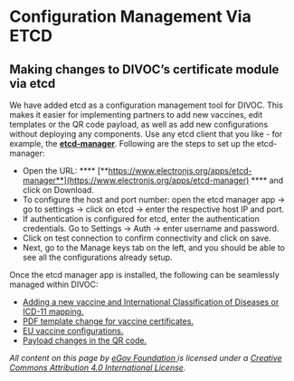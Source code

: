 # Configuration Management Via ETCD

## Making changes to DIVOC’s certificate module via etcd

We have added etcd as a configuration management tool for DIVOC. This makes it easier for implementing partners to add new vaccines, edit templates or the QR code payload, as well as add new configurations without deploying any components. Use any etcd client that you like - for example, the [**etcd-manager**](https://www.electronjs.org/apps/etcd-manager). Following are the steps to set up the etcd-manager:

* Open the URL: **** [**https://www.electronjs.org/apps/etcd-manager**](https://www.electronjs.org/apps/etcd-manager) **** and click on Download.
* To configure the host and port number: open the etcd manager app → go to settings → click on etcd → enter the respective host IP and port.
* If authentication is configured for etcd, enter the authentication credentials. Go to      Settings -> Auth -> enter username and password.
* Click on test connection to confirm connectivity and click on save.
* Next, go to the Manage keys tab on the left, and you should be able to see all the configurations already setup.

Once the etcd manager app is installed, the following can be seamlessly managed within DIVOC:

* [Adding a new vaccine and International Classification of Diseases or ICD-11 mapping.](adding-a-new-vaccine-and-icd-11-mapping/)
* [PDF template change for vaccine certificates.](pdf-template-change-for-vaccine-certificates.md)&#x20;
* [EU vaccine configurations.](eu-vaccine-configurations.md)&#x20;
* [Payload changes in the QR code.](payload-changes-in-the-qr-code.md)&#x20;



_All content on this page by_ [_eGov Foundation_ ](https://egov.org.in/)_is licensed under a_ [_Creative Commons Attribution 4.0 International License_](http://creativecommons.org/licenses/by/4.0/)_._
